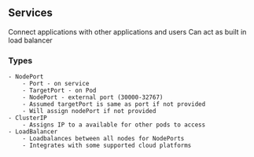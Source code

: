 ## Services

Connect applications with other applications and users
Can act as built in load balancer

### Types
    - NodePort
        - Port - on service
        - TargetPort - on Pod
        - NodePort - external port (30000-32767)
        - Assumed targetPort is same as port if not provided
        - Will assign nodePort if not provided
    - ClusterIP
        - Assigns IP to a available for other pods to access
    - LoadBalancer
        - Loadbalances between all nodes for NodePorts
        - Integrates with some supported cloud platforms
